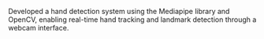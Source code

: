 Developed a hand detection system using the Mediapipe library and OpenCV, enabling real-time hand tracking and landmark detection through a webcam interface.
